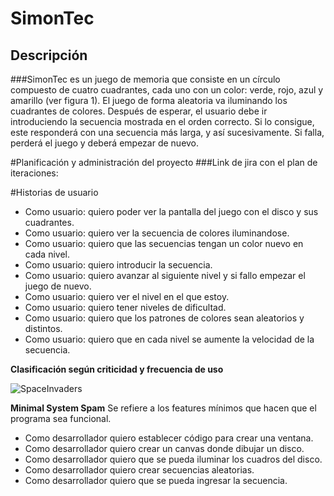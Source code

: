 
# SimonTec
## Descripción
###SimonTec es un juego de memoria que consiste en un círculo compuesto de cuatro cuadrantes, cada
uno con un color: verde, rojo, azul y amarillo (ver figura 1). El juego de forma aleatoria va iluminando los
cuadrantes de colores. Después de esperar, el usuario debe ir introduciendo la secuencia mostrada en el
orden correcto. Si lo consigue, este responderá con una secuencia más larga, y así sucesivamente. Si
falla, perderá el juego y deberá empezar de nuevo.

#Planificación y administración del proyecto
###Link de jira con el plan de iteraciones: 

#Historias de usuario
- Como usuario: quiero poder ver la pantalla del juego con el disco y sus cuadrantes.
- Como usuario: quiero ver la secuencia de colores iluminandose.
- Como usuario: quiero que las secuencias tengan un color nuevo en cada nivel.
- Como usuario: quiero introducir la secuencia.
- Como usuario: quiero avanzar al siguiente nivel y si fallo empezar el juego de nuevo.
- Como usuario: quiero ver el nivel en el que estoy.
- Como usuario: quiero tener niveles de dificultad.
- Como usuario: quiero que los patrones de colores sean aleatorios y distintos.
- Como usuario: quiero que en cada nivel se aumente la velocidad de la secuencia.


**Clasificación según criticidad y frecuencia de uso**


![SpaceInvaders](https://user-images.githubusercontent.com/62964806/116769432-f30ea300-a9f0-11eb-955a-5aa0071c83c0.jpeg)

**Minimal System Spam**
Se refiere a los features mínimos que hacen que el programa sea funcional.
- Como desarrollador quiero establecer código para crear una ventana.
- Como desarrollador quiero crear un canvas donde dibujar un disco.
- Como desarrollador quiero que se pueda iluminar los cuadros del disco.
- Como desarrollador quiero crear secuencias aleatorias.
- Como desarrollador quiero que se pueda ingresar la secuencia.











